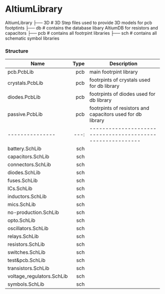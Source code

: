 # AltiumLibrary

AltiumLibrary
├── 3D # 3D Step files used to provide 3D models for pcb footptints
├── db # contains the database libary AltiumDB for resistors and capacitors
├── pcb # contains all footrpint libraries
├── sch # contains all schematic symbol libraries

### Structure

| Name                      | Type | Description                                                |
| ------------------------- | ---: | ---------------------------------------------------------- |
| pcb.PcbLib                |  pcb | main footrpint library                                     |
| crystals.PcbLib           |  pcb | footrpints of crystals used for db library                 |
| diodes.PcbLib             |  pcb | footrpints of diodes used for db library                   |
| passive.PcbLib            |  pcb | footrpints of resistors and capacitors used for db library |
| ---------------           | ---: | ---------------------------------------------------------- |
| battery.SchLib            |  sch |                                                            |
| capacitors.SchLib         |  sch |                                                            |
| connectors.SchLib         |  sch |                                                            |
| diodes.SchLib             |  sch |                                                            |
| fuses.SchLib              |  sch |                                                            |
| ICs.SchLib                |  sch |                                                            |
| inductors.SchLib          |  sch |                                                            |
| mics.SchLib               |  sch |                                                            |
| no-production.SchLib      |  sch |                                                            |
| opto.SchLib               |  sch |                                                            |
| oscillators.SchLib        |  sch |                                                            |
| relays.SchLib             |  sch |                                                            |
| resistors.SchLib          |  sch |                                                            |
| switches.SchLib           |  sch |                                                            |
| test&pcb.SchLib           |  sch |                                                            |
| transistors.SchLib        |  sch |                                                            |
| voltage_regulators.SchLib |  sch |                                                            |
| symbols.SchLib            |  sch |                                                            |
